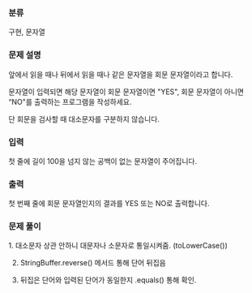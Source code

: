 ### 분류

구현, 문자열

### 문제 설명

<p>
앞에서 읽을 때나 뒤에서 읽을 때나 같은 문자열을 회문 문자열이라고 합니다.

문자열이 입력되면 해당 문자열이 회문 문자열이면 "YES", 회문 문자열이 아니면 “NO"를 출력하는 프로그램을 작성하세요.

단 회문을 검사할 때 대소문자를 구분하지 않습니다.
</p>

### 입력

 <p>첫 줄에 길이 100을 넘지 않는 공백이 없는 문자열이 주어집니다.</p>

### 출력

 <p>첫 번째 줄에 회문 문자열인지의 결과를 YES 또는 NO로 출력합니다.</p>

### 문제 풀이
<p>
1. 대소문자 상관 안하니 대문자나 소문자로 통일시켜줌. (toLowerCase())

2. StringBuffer.reverse() 메서드 통해 단어 뒤집음

3. 뒤집은 단어와 입력된 단어가 동일한지 .equals() 통해 확인.
</p>

